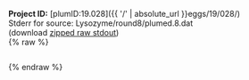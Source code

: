**Project ID:** [plumID:19.028]({{ '/' | absolute_url }}eggs/19/028/)  
Stderr for source:  Lysozyme/round8/plumed.8.dat   
(download [zipped raw stdout](plumed.8.dat.plumed_master.stdout.txt.zip))  
{% raw %}
<pre>
</pre>
{% endraw %}
